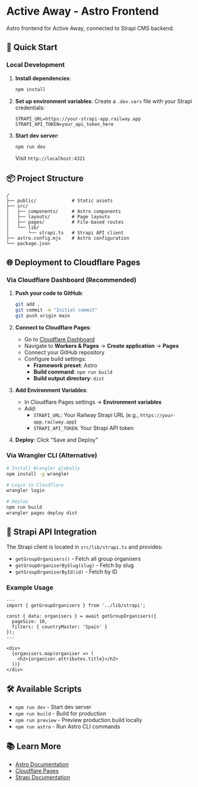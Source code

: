 # Active Away - Astro Frontend

Astro frontend for Active Away, connected to Strapi CMS backend.

## 🚀 Quick Start

### Local Development

1. **Install dependencies**:
   ```bash
   npm install
   ```

2. **Set up environment variables**:
   Create a `.dev.vars` file with your Strapi credentials:
   ```
   STRAPI_URL=https://your-strapi-app.railway.app
   STRAPI_API_TOKEN=your_api_token_here
   ```

3. **Start dev server**:
   ```bash
   npm run dev
   ```

   Visit `http://localhost:4321`

## 📦 Project Structure

```
/
├── public/             # Static assets
├── src/
│   ├── components/     # Astro components
│   ├── layouts/        # Page layouts
│   ├── pages/          # File-based routes
│   └── lib/
│       └── strapi.ts   # Strapi API client
├── astro.config.mjs    # Astro configuration
└── package.json
```

## 🌐 Deployment to Cloudflare Pages

### Via Cloudflare Dashboard (Recommended)

1. **Push your code to GitHub**:
   ```bash
   git add .
   git commit -m "Initial commit"
   git push origin main
   ```

2. **Connect to Cloudflare Pages**:
   - Go to [Cloudflare Dashboard](https://dash.cloudflare.com/)
   - Navigate to **Workers & Pages** → **Create application** → **Pages**
   - Connect your GitHub repository
   - Configure build settings:
     - **Framework preset**: Astro
     - **Build command**: `npm run build`
     - **Build output directory**: `dist`

3. **Add Environment Variables**:
   - In Cloudflare Pages settings → **Environment variables**
   - Add:
     - `STRAPI_URL`: Your Railway Strapi URL (e.g., `https://your-app.railway.app`)
     - `STRAPI_API_TOKEN`: Your Strapi API token

4. **Deploy**: Click "Save and Deploy"

### Via Wrangler CLI (Alternative)

```bash
# Install Wrangler globally
npm install -g wrangler

# Login to Cloudflare
wrangler login

# Deploy
npm run build
wrangler pages deploy dist
```

## 🔗 Strapi API Integration

The Strapi client is located in `src/lib/strapi.ts` and provides:

- `getGroupOrganisers()` - Fetch all group organisers
- `getGroupOrganiserBySlug(slug)` - Fetch by slug
- `getGroupOrganiserById(id)` - Fetch by ID

### Example Usage

```astro
---
import { getGroupOrganisers } from '../lib/strapi';

const { data: organisers } = await getGroupOrganisers({
  pageSize: 10,
  filters: { countryMaster: 'Spain' }
});
---

<div>
  {organisers.map(organiser => (
    <h2>{organiser.attributes.title}</h2>
  ))}
</div>
```

## 🛠️ Available Scripts

- `npm run dev` - Start dev server
- `npm run build` - Build for production
- `npm run preview` - Preview production build locally
- `npm run astro` - Run Astro CLI commands

## 📚 Learn More

- [Astro Documentation](https://docs.astro.build)
- [Cloudflare Pages](https://developers.cloudflare.com/pages/)
- [Strapi Documentation](https://docs.strapi.io)
